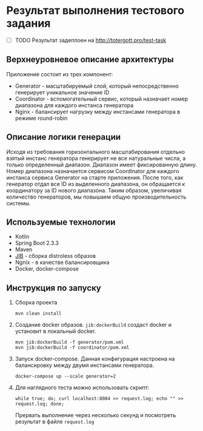 # Результат выполнения тестового задания

- [ ] TODO Результат задеплоен на http://totergott.pro/test-task

## Верхнеуровневое описание архитектуры

Приложение состоит из трех компонент:
- Generator - масштабируемый слой, который непосредственно генерирует уникальное значение ID
- Coordinator - вспомогательный сервис, который назначает номер диапазона для каждого инстанса генератора
- Nginx - балансирует нагрузку между инстансами генератора в режиме round-robin

## Описание логики генерации

Исходя из требования горизонтального масштабирования отдельно взятый инстанс генератора генерирует
 не все натуральные числа, а только определенный диапазон. Диапазон имеет фиксированную длину. Номер диапазона назначается сервисом Coordinator для каждого инстанса сервиса Generator на старте приложения. После того, как генератор отдал все ID из выделенного диапазона, он обращается к координатору за ID нового диапазона. Таким образом, увеличивая количество генераторов, мы повышаем общую производительность системы.
 
 ## Используемые технологии
 
- Kotlin
- Spring Boot 2.3.3
- Maven
- [JIB](https://github.com/GoogleContainerTools/jib) - сборка distroless образов
- Ngnix - в качестве балансировщика
- Docker, docker-compose
 
 ## Инструкция по запуску
 
 1. Сборка проекта
     ```
    mvn clean install
    ```
 2. Создание docker образов. `jib:dockerBuild` создаст docker и установит в локальный docker. 
    ```
    mvn jib:dockerBuild -f generator/pom.xml
    mvn jib:dockerBuild -f coordinator/pom.xml 
    ```
 3. Запуск docker-compose. Данная конфигурация настроена на балансировку между двумя инстансами генератора.
     ```
     docker-compose up --scale generator=2
    ```
 4. Для наглядного теста можно использовать скрипт: 
     ```
    while true; do; curl localhost:8084 >> request.log; echo "" >> request.log; done;
    ``` 
    Прервать выполнение через несколько секунд и посмотреть результат в файле `request.log`
    
